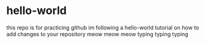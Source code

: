 # hello-world
this repo is for practicing github
im following a hello-world tutorial on how to add changes to your repository
meow meow meow
typing typing typing
